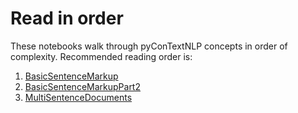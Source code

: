 # Read in order

These notebooks walk through pyConTextNLP concepts in order of complexity. Recommended reading order is:

1. [BasicSentenceMarkup](./BasicSentenceMarkup.ipynb)
2. [BasicSentenceMarkupPart2](./BasicSentenceMarkupPart2.ipynb)
3. [MultiSentenceDocuments](./MultiSentenceDocuments.ipynb)
